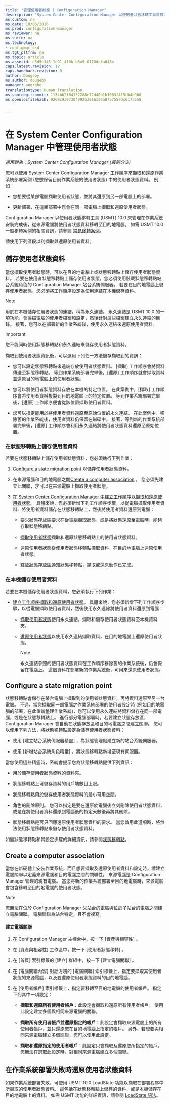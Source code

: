 ```yaml
---
title: "管理使用者狀態 | Configuration Manager"
description: "System Center Configuration Manager 以使用者狀態移轉工具來擷取及還原作業系統部署案例中的使用者狀態資料。"
ms.custom: na
ms.date: 10/06/2016
ms.prod: configuration-manager
ms.reviewer: na
ms.suite: na
ms.technology:
- configmgr-osd
ms.tgt_pltfrm: na
ms.topic: article
ms.assetid: d8d5c345-1e91-410b-b8a9-0170dcfa846e
caps.latest.revision: 12
caps.handback.revision: 0
author: Dougeby
ms.author: dougeby
manager: angrobe
translationtype: Human Translation
ms.sourcegitcommit: 1134bb2f04152288e72d40b1b1083f415cb4e900
ms.openlocfilehash: 9269c9a9730409253016126a875755edc617a558


---
```

# <a name="manage-user-state-in-system-center-configuration-manager"></a>在 System Center Configuration Manager 中管理使用者狀態

*適用對象：System Center Configuration Manager (最新分支)*

您可以使用 System Center Configuration Manager 工作順序來擷取和還原作業系統部署案例 (您想保留目前作業系統的使用者狀態) 中的使用者狀態資料。 例如：  

-   您想要從某部電腦擷取使用者狀態，並將其還原到另一部電腦上的部署。  

-   更新部署，在這類部署中您會在同一部電腦上擷取和還原使用者狀態。  

 Configuration Manager 以使用者狀態移轉工具 (USMT) 10.0 來管理在作業系統安裝完成後，從來源電腦將使用者狀態資料移轉至目的地電腦。 如需 USMT 10.0 一般移轉案例的相關資訊，請參閱  [常見移轉案例](https://technet.microsoft.com/library/mt299169\(v=vs.85\).aspx)。  

 請使用下列區段以利擷取與還原使用者資料。


##  <a name="a-namebkmkstoringuserdataa-store-user-state-data"></a><a name="BKMK_StoringUserData"></a> 儲存使用者狀態資料  
 當您擷取使用者狀態時，可以在目的地電腦上或狀態移轉點上儲存使用者狀態資料。 若要在使用者狀態移轉點上儲存使用者狀態，您必須使用裝載狀態移轉點站台系統角色的 Configuration Manager 站台系統伺服器。 若要在目的地電腦上儲存使用者狀態，您必須將工作順序設定為使用連結在本機儲存資料。  

> [!NOTE]  
>  用於在本機儲存使用者狀態的連結，稱為永久連結。 永久連結是 USMT 10.0 的一項功能，會掃描電腦的使用者檔案和設定，然後針對這些檔案建立永久連結的目錄。 接著，您可以在部署新的作業系統後，使用永久連結來還原使用者資料。  

> [!IMPORTANT]  
>  您不能同時使用狀態移轉點和永久連結來儲存使用者狀態資料。  

 擷取到使用者狀態資訊後，可以運用下列任一方法儲存擷取到的資訊：  

-   您可以設定狀態移轉點來遠端存放使用者狀態資料。 [擷取]  工作順序會將資料傳送至狀態移轉點。 等到作業系統部署完畢後，[還原]  工作順序就會擷取資料並還原目的地電腦上的使用者狀態。  

-   您可以將使用者狀態資料存放在本機的特定位置。 在此案例中，[擷取]  工作順序會將使用者資料複製到目的地電腦上的特定位置。 等到作業系統部署完畢後，[還原]  工作順序便會從該位置擷取使用者資料。  

-   您可以指定能用於將使用者資料還原至原始位置的永久連結。 在此案例中，移除舊的作業系統後，使用者資料仍保留在磁碟中。 接著，等到新的作業系統部署完畢後，[還原]  工作順序會利用永久連結將使用者狀態資料還原至原始位置。  

###  <a name="a-namebkmkuserdatasmpa-store-user-data-on-a-state-migration-point"></a><a name="BKMK_UserDataSMP"></a> 在狀態移轉點上儲存使用者資料  
 若要在狀態移轉點上儲存使用者狀態資料，您必須執行下列作業：  

1.  [Configure a state migration point](#BKMK_StateMigrationPoint) 以儲存使用者狀態資料。  

2.  在來源電腦和目的地電腦之間[Create a computer association](#BKMK_ComputerAssociation) 。 您必須先建立此關聯，才可以在來源電腦上擷取使用者狀態。  

3.  [在 System Center Configuration Manager 中建立工作順序以擷取和還原使用者狀態](../deploy-use/create-a-task-sequence-to-capture-and-restore-user-state.md)。 具體來說，您必須新增下列工作順序步驟，以從電腦擷取使用者資料、將使用者資料儲存在狀態移轉點上，然後將使用者資料還原到電腦：  

    -   [要求狀態存放區](../understand/task-sequence-steps.md#BKMK_RequestStateStore)要求在從電腦擷取狀態，或是將狀態還原至電腦時，能夠存取狀態移轉點。  

    -   [擷取使用者狀態](../understand/task-sequence-steps.md#BKMK_CaptureUserState)擷取和還原狀態移轉點上的使用者狀態資料。  

    -   [還原使用者狀態](../understand/task-sequence-steps.md#BKMK_RestoreUserState)從使用者狀態移轉點擷取資料，在目的地電腦上還原使用者狀態。  

    -   [釋放狀態存放區](../understand/task-sequence-steps.md#BKMK_ReleaseStateStore)通知狀態移轉點，擷取或還原動作已完成。  

###  <a name="a-namebkmkuserdatadestinationa-store-user-data-locally"></a><a name="BKMK_UserDataDestination"></a> 在本機儲存使用者資料  
 若要在本機儲存使用者狀態資料，您必須執行下列作業：  

-   [建立工作順序擷取和還原使用者狀態](../deploy-use/create-a-task-sequence-to-capture-and-restore-user-state.md)。 具體來說，您必須新增下列工作順序步驟，以從電腦擷取使用者資料，然後使用永久連線將使用者資料還原到電腦：  

    -   [擷取使用者狀態](../understand/task-sequence-steps.md#BKMK_CaptureUserState)使用永久連結，擷取和儲存使用者狀態資料至本機資料夾。  

    -   [還原使用者狀態](../understand/task-sequence-steps.md#BKMK_RestoreUserState)以使用永久連結擷取資料，在目的地電腦上還原使用者狀態。  

        > [!NOTE]  
        >  永久連結參照的使用者狀態資料在工作順序移除舊的作業系統後，仍會保留在電腦上。 這個資料在部署新的作業系統後，可用來還原使用者狀態。  

##  <a name="a-namebkmkstatemigrationpointa-configure-a-state-migration-point"></a><a name="BKMK_StateMigrationPoint"></a> Configure a state migration point  
 狀態移轉點會儲存在某台電腦上擷取到的使用者狀態資料，再將資料還原至另一台電腦。 不過，當您擷取同一部電腦之作業系統部署的使用者設定時 (例如目的地電腦的部署，在此重新整理作業系統)，您可以使用永久連結將資料儲存在同一部電腦，或是在狀態移轉點上。 進行部分電腦部署時，若要建立狀態存放區，Configuration Manager 會自動在狀態存放區和目的地電腦之間建立關聯。 您可以使用下列方法，將狀態移轉點設定為儲存使用者狀態資料：  

-   使用 [建立站台系統伺服器精靈]  ，為狀態管理點建立新的站台系統伺服器。  

-   使用 [新增站台系統角色精靈]  ，將狀態移轉點新增至現有伺服器。  

 當您使用這些精靈時，系統會提示您為狀態移轉點提供下列資訊：  

-   用於儲存使用者狀態資料的資料夾。  

-   狀態移轉點上可儲存資料的用戶端數目上限。  

-   狀態移轉點用於儲存使用者狀態資料的最小可用空間。  

-   角色的刪除原則。 您可以指定是要在還原於電腦後立刻刪除使用者狀態資料，或是在將使用者資料還原到電腦後的特定天數後再將其刪除。  

-   狀態移轉點是否只回應還原使用者狀態資料的要求。 當您啟用此選項時，將無法使用狀態移轉點來儲存使用者狀態資料。  

 如需狀態移轉點和其設定步驟的詳細資訊，請參閱[狀態移轉點](prepare-site-system-roles-for-operating-system-deployments.md#BKMK_StateMigrationPoints)。  

##  <a name="a-namebkmkcomputerassociationa-create-a-computer-association"></a><a name="BKMK_ComputerAssociation"></a> Create a computer association  
 當您在新硬體上安裝作業系統，而且想要擷取及還原使用者資料和設定時，請建立電腦關聯以定義來源電腦和目的電腦之間的關聯性。 來源電腦是 Configuration Manager 管理的現有電腦。 當您將新的作業系統部署至目的地電腦時，來源電腦會包含移轉至目的地電腦的使用者狀態。  

> [!NOTE]  
>  您無法在位於 Configuration Manager 父站台的電腦與位於子站台的電腦之間建立電腦關聯。 電腦關聯為站台特定，且不會複寫。  

#### <a name="to-create-a-computer-association"></a>建立電腦關聯  

1.  在 Configuration Manager 主控台中，按一下 [資產與相容性] 。  

2.  在 [資產與相容性]  工作區中，按一下 [使用者狀態移轉] 。  

3.  在 [首頁]  索引標籤的 [建立]  群組中，按一下 [建立電腦關聯] 。  

4.  在 [電腦關聯內容]  對話方塊的 [電腦關聯]  索引標籤上，指定要擷取其使用者狀態的來源電腦，以及要還原使用者狀態資料的目的地電腦。  

5.  在 [使用者帳戶]  索引標籤上，指定要移轉至目的地電腦的使用者帳戶。 指定下列其中一項設定：  

    -   **擷取和還原所有使用者帳戶**：此設定會擷取和還原所有使用者帳戶。 使用此設定建立多個與相同來源電腦的關聯。  

    -   **擷取所有使用者帳戶並還原指定的帳戶**：此設定會擷取來源電腦上的所有使用者帳戶，並只還原您在目的地電腦上指定的帳戶。 另外，若想要與相同來源電腦建立多個關聯，您可以使用此設定。  

    -   **擷取和還原指定的使用者帳戶**：此設定只會擷取及還原您所指定的帳戶。 您無法在選取此設定時，對相同來源電腦建立多個關聯。  

##  <a name="a-namebkmkmigrationfailsa-restore-user-state-data-when-an-operating-system-deployment-fails"></a><a name="BKMK_MigrationFails"></a> 在作業系統部署失敗時還原使用者狀態資料  
 如果作業系統部署失敗，可使用 USMT 10.0 LoadState 功能以擷取在部署程序中所擷取的使用者狀態資料。 這包括在狀態移轉點上儲存的資料，或是本機儲存在目的地電腦上的資料。 如需 USMT 功能的詳細資訊，請參閱 [LoadState 語法](https://technet.microsoft.com/library/mt299188\(v=vs.85\).aspx)。  



<!--HONumber=Nov16_HO1-->


